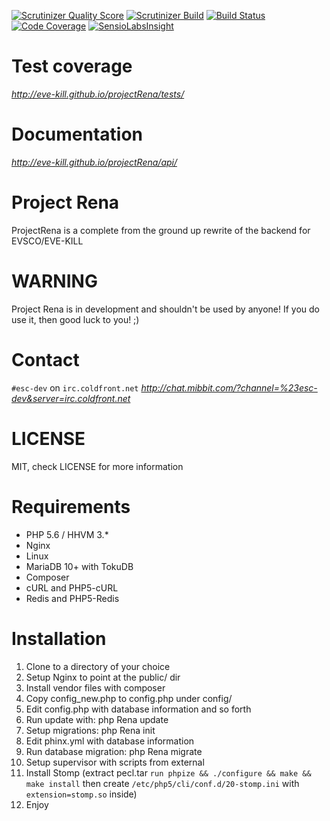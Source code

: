 [![Scrutinizer Quality Score](https://scrutinizer-ci.com/g/EVE-KILL/projectRena/badges/quality-score.png?b=master)](https://scrutinizer-ci.com/g/EVE-KILL/projectRena/)
[![Scrutinizer Build](https://scrutinizer-ci.com/g/EVE-KILL/projectRena/badges/build.png?b=master)](https://scrutinizer-ci.com/g/EVE-KILL/projectRena/)
[![Build Status](https://travis-ci.org/EVE-KILL/projectRena.svg?branch=master)](https://travis-ci.org/EVE-KILL/projectRena)
[![Code Coverage](https://scrutinizer-ci.com/g/EVE-KILL/projectRena/badges/coverage.png?b=master)](https://scrutinizer-ci.com/g/EVE-KILL/projectRena/?branch=master)
[![SensioLabsInsight](https://insight.sensiolabs.com/projects/75374b67-bb51-4b3f-b00a-b14ea811058f/big.png)](https://insight.sensiolabs.com/projects/75374b67-bb51-4b3f-b00a-b14ea811058f)

# Test coverage
_http://eve-kill.github.io/projectRena/tests/_

# Documentation
_http://eve-kill.github.io/projectRena/api/_

# Project Rena
ProjectRena is a complete from the ground up rewrite of the backend for EVSCO/EVE-KILL

# WARNING
Project Rena is in development and shouldn't be used by anyone!
If you do use it, then good luck to you! ;)

# Contact
`#esc-dev` on `irc.coldfront.net`
_http://chat.mibbit.com/?channel=%23esc-dev&server=irc.coldfront.net_

# LICENSE
MIT, check LICENSE for more information

# Requirements
- PHP 5.6 / HHVM 3.*
- Nginx
- Linux
- MariaDB 10+ with TokuDB
- Composer
- cURL and PHP5-cURL
- Redis and PHP5-Redis

# Installation
1. Clone to a directory of your choice
2. Setup Nginx to point at the public/ dir
3. Install vendor files with composer
4. Copy config_new.php to config.php under config/
5. Edit config.php with database information and so forth
6. Run update with: php Rena update
7. Setup migrations: php Rena init
8. Edit phinx.yml with database information
9. Run database migration: php Rena migrate
10. Setup supervisor with scripts from external
11. Install Stomp (extract pecl.tar ```run phpize && ./configure && make && make install``` then create ```/etc/php5/cli/conf.d/20-stomp.ini``` with ```extension=stomp.so``` inside) 
12. Enjoy